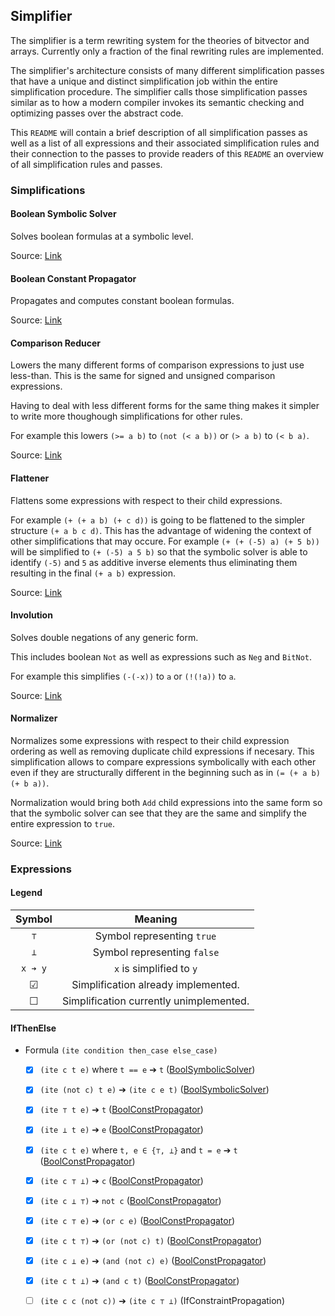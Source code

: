 ## Simplifier

The simplifier is a term rewriting system for the theories of bitvector and arrays.
Currently only a fraction of the final rewriting rules are implemented.

The simplifier's architecture consists of many different simplification passes that have a unique
and distinct simplification job within the entire simplification procedure.
The simplifier calls those simplification passes similar as to how a modern compiler invokes its
semantic checking and optimizing passes over the abstract code.

This `README` will contain a brief description of all simplification passes as well as a list
of all expressions and their associated simplification rules and their connection to the passes
to provide readers of this `README` an overview of all simplification rules and passes.

### Simplifications

#### Boolean Symbolic Solver

Solves boolean formulas at a symbolic level.

Source: [Link][100]

#### Boolean Constant Propagator

Propagates and computes constant boolean formulas.

Source: [Link][110]

#### Comparison Reducer

Lowers the many different forms of comparison expressions to just use less-than.
This is the same for signed and unsigned comparison expressions.

Having to deal with less different forms for the same thing makes it simpler
to write more thoughough simplifications for other rules.

For example this lowers `(>= a b)` to `(not (< a b))` or `(> a b)` to `(< b a)`.

Source: [Link][140]

#### Flattener

Flattens some expressions with respect to their child expressions.

For example `(+ (+ a b) (+ c d))` is going to be flattened to the simpler
structure `(+ a b c d)`. This has the advantage of widening the context of other
simplifications that may occure. For example `(+ (+ (-5) a) (+ 5 b))` will
be simplified to `(+ (-5) a 5 b)` so that the symbolic solver is able to
identify `(-5)` and `5` as additive inverse elements thus eliminating them
resulting in the final `(+ a b)` expression.

Source: [Link][130]

#### Involution

Solves double negations of any generic form.

This includes boolean `Not` as well as expressions such as `Neg` and `BitNot`.

For example this simplifies `(-(-x))` to `a` or `(!(!a))` to `a`.

Source: [Link][150]

#### Normalizer

Normalizes some expressions with respect to their child expression ordering
as well as removing duplicate child expressions if necesary.
This simplification allows to compare expressions symbolically with each other
even if they are structurally different in the beginning such as in `(= (+ a b) (+ b a))`.

Normalization would bring both `Add` child expressions into the same form so
that the symbolic solver can see that they are the same and simplify the entire
expression to `true`.

Source: [Link][120]

### Expressions

#### Legend

|      Symbol       |           Meaning           |
|:-----------------:|:---------------------------:|
| `⊤`               | Symbol representing `true`  |
| `⊥`               | Symbol representing `false` |
| `x ➔ y`           | `x` is simplified to `y`    |
| ☑                 | Simplification already implemented. |
| ☐                 | Simplification currently unimplemented. |

#### IfThenElse

- Formula `(ite condition then_case else_case)`

	- [x] `(ite c t e)` where `t == e` ➔ `t` ([BoolSymbolicSolver](#boolean-symbolic-solver))
	- [x] `(ite (not c) t e)` ➔ `(ite c e t)` ([BoolSymbolicSolver](#boolean-symbolic-solver))
	- [x] `(ite ⊤ t e)` ➔ `t` ([BoolConstPropagator](#boolean-constant-propagator))
	- [x] `(ite ⊥ t e)` ➔ `e` ([BoolConstPropagator](#boolean-constant-propagator))
	- [x] `(ite c t e)` where `t, e ∈ {⊤, ⊥}` and `t = e` ➔ `t` ([BoolConstPropagator](#boolean-constant-propagator))
	- [x] `(ite c ⊤ ⊥)` ➔ `c` ([BoolConstPropagator](#boolean-constant-propagator))
	- [x] `(ite c ⊥ ⊤)` ➔ `not c` ([BoolConstPropagator](#boolean-constant-propagator))
	- [x] `(ite c ⊤ e)` ➔ `(or c e)` ([BoolConstPropagator](#boolean-constant-propagator))
	- [x] `(ite c t ⊤)` ➔ `(or (not c) t)` ([BoolConstPropagator](#boolean-constant-propagator))
	- [x] `(ite c ⊥ e)` ➔ `(and (not c) e)` ([BoolConstPropagator](#boolean-constant-propagator))
	- [x] `(ite c t ⊥)` ➔ `(and c t)` ([BoolConstPropagator](#boolean-constant-propagator))
	- [ ] `(ite c c (not c))` ➔ `(ite c ⊤ ⊥)` (IfConstraintPropagation)


[100]: https://github.com/Robbepop/stevia/blob/master/src/simplifier/simplifications/bool_symbolic_solver.rs
[110]: https://github.com/Robbepop/stevia/blob/master/src/simplifier/simplifications/bool_const_prop.rs
[120]: https://github.com/Robbepop/stevia/blob/master/src/simplifier/simplifications/normalizer.rs
[130]: https://github.com/Robbepop/stevia/blob/master/src/simplifier/simplifications/flattening.rs
[140]: https://github.com/Robbepop/stevia/blob/master/src/simplifier/simplifications/cmp_reduction.rs
[150]: https://github.com/Robbepop/stevia/blob/master/src/simplifier/simplifications/involution.rs
